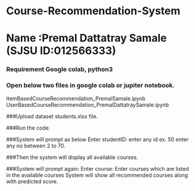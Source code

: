 # Course-Recommendation-System
# Name :Premal Dattatray Samale (SJSU ID:012566333)

### Requirement Google colab, python3

### Open below two files in google colab or jupiter notebook.
  ItemBasedCourseRecommendation_PremalSamale.ipynb
  UserBasedCourseRecommendation_PremalDattatraySamale.ipynb

###Upload dataset students.xlsx file.

###Run the code.

###System will prompt  as below
   Enter studentID: 
   enter any id ex. 50 enter any no between 2 to 70.

###Then the system will display all available courses.

###System will prompt again:
   Enter course:
   Enter courses which are listed in the available courses
  System will show all recommended courses along  with predicted score. 




